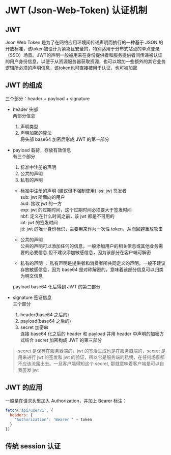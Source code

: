 # JWT (Json-Web-Token) 认证机制  
## JWT  
Json Web Token 是为了在网络应用环境间传递声明而执行的一种基于 JSON 的开放标准，该token被设计为紧凑且安全的，特别适用于分布式站点的单点登录（SSO）场景。JWT的声明一般被用来在身份提供者和服务提供者间传递被认证的用户身份信息，以便于从资源服务器获取资源，也可以增加一些额外的其它业务逻辑所必须的声明信息，该token也可直接被用于认证，也可被加密  

## JWT 的组成  
三个部分：header + payload + signature  
- header 头部  
  两部分信息  
  1. 声明类型  
  2. 声明加密的算法  
  将头部 base64 加密后形成 JWT 的第一部分  

- payload 载荷，存放有效信息  
  有三个部分  
  1. 标准中注册的声明  
  2. 公共的声明  
  3. 私有的声明  
  - 标准中注册的声明 (建议但不强制使用)
    iss: jwt 签发者  
    sub: jwt 所面向的用户  
    aud: 接收 jwt 的一方  
    exp: jwt 的过期时间，这个过期时间必须要大于签发时间  
    nbf: 定义在什么时间之前，该 jwt 都是不可用的  
    iat: jwt 的签发时间  
    jti: jwt 的唯一身份标识，主要用来作为一次性 token，从而回避重放攻击  

  - 公共的声明  
    公共的声明可以添加任何的信息，一般添加用户的相关信息或其他业务需要的必要信息.但不建议添加敏感信息，因为该部分在客户端可解密  

  - 私有的声明 ：
    私有声明是提供者和消费者所共同定义的声明，一般不建议存放敏感信息，因为 base64 是对称解密的，意味着该部分信息可以归类为明文信息  

  payload base64 化后得到 JWT 的第二部分  

- signature 签证信息  
  三个部分  
  1. header(base64 之后的)  
  2. payload(base64 之后的)  
  3. secret 加密串  
  连接 base64 化之后的 header 和 payload 并用 header 中声明的加密方式结合 secret 加密构成 JWT 的第三部分  

> secret 是保存在服务器端的，jwt 的签发生成也是在服务器端的，secret 是用来进行 jwt 的签发和 jwt 的验证，所以它是服务端的私钥，在任何场景都不应该流露出去。一旦客户端得知这个 secret, 那就意味着客户端是可以自我签发 jwt 

## JWT 的应用  
一般是在请求头里加入 Authorization，并加上 Bearer 标注：  
```js
fetch('api/user/1', {
  headers: {
    'Authorization': 'Bearer ' + token
  }
})
```

## 传统 session 认证  
